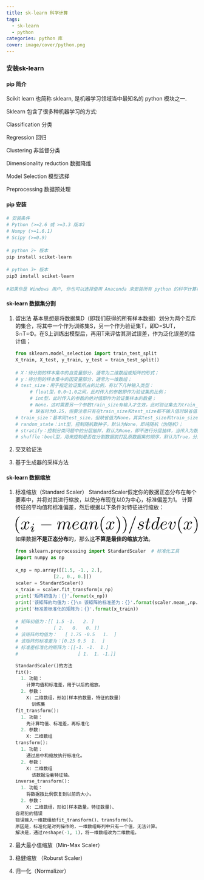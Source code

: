 ```yaml
---
title: sk-learn 科学计算
tags:
  - sk-learn
  - python
categories: python 库
cover: image/cover/python.png
---
```


### 安装sk-learn

#### pip 简介

Scikit learn 也简称 sklearn, 是机器学习领域当中最知名的 python 模块之一.

Sklearn 包含了很多种机器学习的方式:

Classification 分类

Regression 回归

Clustering 非监督分类

Dimensionality reduction 数据降维

Model Selection 模型选择

Preprocessing 数据预处理

#### pip 安装

```python
# 安装条件
# Python (>=2.6 或 >=3.3 版本)
# Numpy (>=1.6.1)
# Scipy (>=0.9)

# python 2+ 版本
pip install sciket-learn

# python 3+ 版本
pip3 install sciket-learn

#如果你是 Windows 用户, 你也可以选择使用 Anaconda 来安装所有 python 的科学计算模块. Anaconda的相关资料在这
```

#### sk-learn 数据集分割

1. 留出法
  基本思想是将数据集D（即我们获得的所有样本数据）划分为两个互斥的集合，将其中一个作为训练集S，另一个作为验证集T，即D=SUT，S∩T=Φ。在S上训练出模型后，再用T来评估其测试误差，作为泛化误差的估计值；

    ```python
    from sklearn.model_selection import train_test_split
    X_train, X_test, y_train, y_test = train_test_split() 

    # X：待分割的样本集中的自变量部分，通常为二维数组或矩阵的形式；
    # y：待分割的样本集中的因变量部分，通常为一维数组；
    # test_size：用于指定验证集所占的比例，有以下几种输入类型：
    　　  # float型，0.0~1.0之间，此时传入的参数即作为验证集的比例；
    　　  # int型，此时传入的参数的绝对值即作为验证集样本的数量；
    　　  # None，这时需要另一个参数train_size有输入才生效，此时验证集去为train_size指定的比例或数量的补集；
    　　  # 缺省时为0.25，但要注意只有在train_size和test_size都不输入值时缺省值才会生效；
    # train_size：基本同test_size，但缺省值为None，其实test_size和train_size输入一个即可；
    # random_state：int型，控制随机数种子，默认为None，即纯随机（伪随机）；
    # stratify：控制分类问题中的分层抽样，默认为None，即不进行分层抽样，当传入为数组时，则依据该数组进行分层抽样（一般传入因变量所在列）；
    # shuffle：bool型，用来控制是否在分割数据前打乱原数据集的顺序，默认为True，分层抽样时即stratify为None时该参数必须传入False；
    ```

2. 交叉验证法
3. 基于生成器的采样方法

#### sk-learn 数据缩放

1. 标准缩放（Standard Scaler）
    StandardScaler假定你的数据正态分布在每个要素中，并将对其进行缩放，以使分布现在以0为中心，标准偏差为1。
    计算特征的平均值和标准偏差，然后根据以下条件对特征进行缩放：

    !["标准缩放（Standard Scaler）"](/image/md-image/python特征缩放1.png "标准缩放（Standard Scaler）")
    如果数据**不是正态分布**的，那么这**不算是最佳的缩放方法**。

    ```python
    from sklearn.preprocessing import StandardScaler  # 标准化工具
    import numpy as np

    x_np = np.array([[1.5, -1., 2.],
                  [2., 0., 0.]])
    scaler = StandardScaler()
    x_train = scaler.fit_transform(x_np)
    print('矩阵初值为：{}'.format(x_np))
    print('该矩阵的均值为：{}\n 该矩阵的标准差为：{}'.format(scaler.mean_,np.sqrt(scaler.var_)))
    print('标准差标准化的矩阵为：{}'.format(x_train))

    # 矩阵初值为：[[ 1.5 -1.   2. ]
    #             [ 2.   0.   0. ]]
    # 该矩阵的均值为：   [ 1.75 -0.5   1.  ]
    # 该矩阵的标准差为：[0.25 0.5  1.  ]
    # 标准差标准化的矩阵为：[[-1. -1.  1.]
    #                      [ 1.  1. -1.]]
    ```

    ```python
    StandardScaler()的方法
    fit():
      1. 功能：
        计算均值和标准差，用于以后的缩放。
      2. 参数：
        X: 二维数组，形如(样本的数量，特征的数量)
          训练集
    fit_transform():
      1. 功能：
        先计算均值、标准差，再标准化
      2. 参数:
        X: 二维数组
    transform():
      1. 功能：
        通过居中和缩放执行标准化。
      2. 参数：
        X: 二维数组
          该数据沿着特征轴。
    inverse_transform():
      1. 功能：
        将数据按比例恢复到以前的大小。
      2. 参数：
        X: 二维数组，形如(样本数量，特征数量)、
    容易犯的错误
    错误输入一维数组给fit_transform()、transform()。
    原因是，标准化是对列操作的，一维数组每列中只有一个值，无法计算。
    解决是，通过reshape(-1, 1)，将一维数组改为二维数组。
    ```

2. 最大最小值缩放（Min-Max Scaler）
3. 稳健缩放 （Roburst Scaler）
4. 归一化（Normalizer）
  